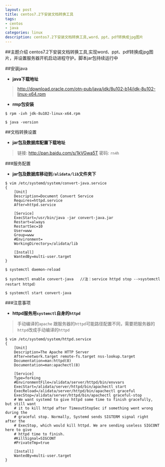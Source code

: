 ```yaml
---
layout: post
title: centos7.2下安装文档转换工具
tags:
- centos
- java
categories: linux
description: centos7.2下安装文档转换工具,word、ppt、pdf转换成jpg图片
---
```

##主题介绍
centos7.2下安装文档转换工具,实现word、ppt、pdf转换成jpg图片，并设置服务器开机启动进程守护。脚本jar包持续运行中

<!-- more -->
##安装java
- **java下载地址**

>http://download.oracle.com/otn-pub/java/jdk/8u102-b14/jdk-8u102-linux-x64.rpm

- **rmp包安装**

```
$ rpm -ivh jdk-8u102-linux-x64.rpm

$ java -version
```

##文档转换设置
- **jar包及数据库配置下载地址**

> 链接: http://pan.baidu.com/s/1kVGwa5T 密码: `rn4h`

###服务配置
- **jar包及数据库移动到`/alidata/lib`文件夹下**
```
$ vim /etc/systemd/system/convert-java.service
{
    [Unit]
    Description=Document Convert Service
    Requires=httpd.service
    After=httpd.service

    [Service]
    ExecStart=/usr/bin/java -jar convert-java.jar
    Restart=always
    RestartSec=10
    User=www
    Group=www
    #Environment=
    WorkingDirectory=/alidata/lib

    [Install]
    WantedBy=multi-user.target
}

$ systemctl daemon-reload

$ systemctl enable convert-java   //注：service httpd stop -->systemctl restart httpd）

$ systemctl start convert-java
```

###注意事项
- **httpd服务用`systemctl`自身的`httpd`**
>手动编译的`apache` 跟服务器的`httpd`可能路径配置不同，需要把服务器的`httpd`改成手动编译的`httpd`
```
$ vim /etc/systemd/system/httpd.service
{
    [Unit]
    Description=The Apache HTTP Server
    After=network.target remote-fs.target nss-lookup.target
    Documentation=man:httpd(8)
    Documentation=man:apachectl(8)

    [Service]
    Type=forking
    #EnvironmentFile=/alidata/server/httpd/bin/envvars
    ExecStart=/alidata/server/httpd/bin/apachectl start
    ExecReload=/alidata/server/httpd/bin/apachectl graceful
    ExecStop=/alidata/server/httpd/bin/apachectl graceful-stop
    # We want systemd to give httpd some time to finish gracefully, but still want
    # it to kill httpd after TimeoutStopSec if something went wrong during the
    # graceful stop. Normally, Systemd sends SIGTERM signal right after the
    # ExecStop, which would kill httpd. We are sending useless SIGCONT here to give
    # httpd time to finish.
    #KillSignal=SIGCONT
    #PrivateTmp=true

    [Install]
    WantedBy=multi-user.target
}
```